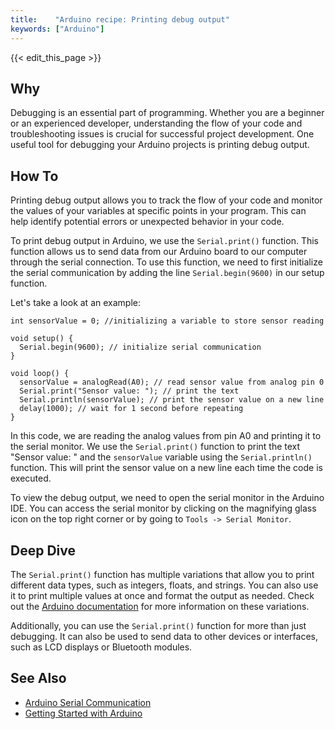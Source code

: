 ```yaml
---
title:    "Arduino recipe: Printing debug output"
keywords: ["Arduino"]
---
```


{{< edit_this_page >}}

## Why 

Debugging is an essential part of programming. Whether you are a beginner or an experienced developer, understanding the flow of your code and troubleshooting issues is crucial for successful project development. One useful tool for debugging your Arduino projects is printing debug output.

## How To

Printing debug output allows you to track the flow of your code and monitor the values of your variables at specific points in your program. This can help identify potential errors or unexpected behavior in your code.

To print debug output in Arduino, we use the ```Serial.print()``` function. This function allows us to send data from our Arduino board to our computer through the serial connection. To use this function, we need to first initialize the serial communication by adding the line ```Serial.begin(9600)``` in our setup function.

Let's take a look at an example:

```Arduino
int sensorValue = 0; //initializing a variable to store sensor reading

void setup() {
  Serial.begin(9600); // initialize serial communication
}

void loop() {
  sensorValue = analogRead(A0); // read sensor value from analog pin 0
  Serial.print("Sensor value: "); // print the text
  Serial.println(sensorValue); // print the sensor value on a new line
  delay(1000); // wait for 1 second before repeating
}
```

In this code, we are reading the analog values from pin A0 and printing it to the serial monitor. We use the ```Serial.print()``` function to print the text "Sensor value: " and the ```sensorValue``` variable using the ```Serial.println()``` function. This will print the sensor value on a new line each time the code is executed.

To view the debug output, we need to open the serial monitor in the Arduino IDE. You can access the serial monitor by clicking on the magnifying glass icon on the top right corner or by going to ```Tools -> Serial Monitor```.

## Deep Dive

The ```Serial.print()``` function has multiple variations that allow you to print different data types, such as integers, floats, and strings. You can also use it to print multiple values at once and format the output as needed. Check out the [Arduino documentation](https://www.arduino.cc/en/Serial/Print) for more information on these variations.

Additionally, you can use the ```Serial.print()``` function for more than just debugging. It can also be used to send data to other devices or interfaces, such as LCD displays or Bluetooth modules.

## See Also

- [Arduino Serial Communication](https://www.arduino.cc/en/Reference/Serial)
- [Getting Started with Arduino](https://www.arduino.cc/en/Guide/HomePage)